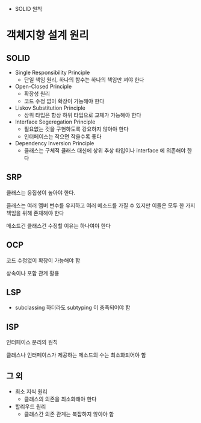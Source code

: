 * SOLID 원칙

# 객체지향 설계 원리
## SOLID
* Single Responsibility Principle
    * 단일 책임 원리, 하나의 함수는 하나의 책임만 져야 한다
* Open-Closed Principle
    * 확장성 원리
    * 코드 수정 없이 확장이 가능해야 한다
* Liskov Substitution Principle
    * 상위 타입은 항상 하위 타입으로 교체가 가능해야 한다
* Interface Segeregation Principle
    * 필요없는 것을 구현하도록 강요하지 않아야 한다
    * 인터페이스는 작으면 작을수록 좋다
* Dependency Inversion Principle
    * 클래스는 구체적 클래스 대신에 상위 추상 타입이나 interface 에 의존해야 한다

## SRP 
클래스는 응집성이 높아야 한다. 

클래스는 여러 멤버 변수를 유지하고 여러 메소드를 가질 수 있지만 이들은 모두 한 가지 책임을 위해 존재해야 한다

메소드건 클래스건 수정할 이유는 하나여야 한다

## OCP
코드 수정없이 확장이 가능해야 함

상속이나 포함 관계 활용

## LSP 
* subclassing 하더라도 subtyping 이 충족되어야 함

## ISP
인터페이스 분리의 원칙

클래스나 인터페이스가 제공하는 메소드의 수는 최소화되어야 함

## 그 외
* 최소 지식 원리
    * 클래스의 의존을 최소화해야 한다
* 할리우드 원리
    * 클래스간 의존 관계는 복잡하지 않아야 함
    
